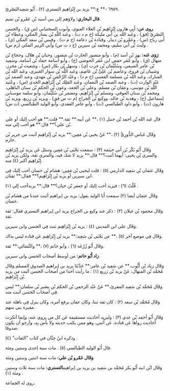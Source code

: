 ٦٩٥٩ -** ع:** يزيد بن إِبْرَاهِيم التستري (٢) ، أَبُو سَعِيدالبَصْرِيّ.

**قال البخاري:** ولاؤهم إلى بني أسيد بْن عَمْرو بْن تميم.

**روى عن:** أَبِي هارون إِبْرَاهِيم بْن العلاء الغنوي، وأيوب السختياني (س ق) ، والحسن البَصْرِيّ (فق) ، وعَبد الله بن أَبي مليكة (خ م د ت) ، وعَبد اللَّهِ بْن يسار المكي، وعطاء بْن أَبي رباح (س) ، وعَمْرو بْن دينار، وقتادة بْن دعامة (خ م ت) ، وقيس بْن سعد المكي (ي) ، وليث بْن أَبي سليم، ومحمد بْن سيرين (خ د ت س) وأبي الزبير المكي (رم س) .

**رَوَى عَنه:** بهز بْن أسد (م) ، وأبو منصور الحارث بْن منصور، وحبان بْن هلال، وحجاج بْن منهال (ق) ، وأبو عُمَر حفص ابن عُمَر الحوضي (خ) ، وأبو أسامة حماد بْن أسامة، وسَعِيد بْن عامر الضبعي، وسُلَيْمان بْن حرب (ي) ، وسهل بْن بكار (س) ، وشعيث بْن محرز، وشيبان بْن فروخ، وعاصم بْن عَلِيِّ بْن عَاصِم، وعَبد اللَّه بْن سوار العَنبري، وعَبد الله بْن المبارك، وعَبد الله بْن مسلمة القعنبي (خ م د) ، وعَبْد الرَّحْمَنِ بْن مهدي، وعبد الصمد بْن عَبْد الوارث (ت) ، وعبد الصمد بْن النعمان، وعَبد المَلِك بْن إِبْرَاهِيم الجدي (س) ، وعُبَيد اللَّهِ بْن موسى، وعفان بْن مسلم، وعلي بْن الجعد، وعون بْن الحكم بْن سنان الباهلي، ومحمد بْن سنان العوقي، ومسلم بْن إِبْرَاهِيم، ومعتمر بْن سُلَيْمان، وأبو سلمة موسىابن إسماعيل (خ) ، وهدبة بْن خالد، ووكيع بْن الجراح (م ت س فق) ، ويزيد بْن زريع، ويزيد بْن هارون (ت) ، وأبو داود الطيالسي (ت) ، وأبو عامر العقدي، وأبو الوليد الطيالسي (ت س) .

قال عَبد الله بْن أحمد بْن حنبل (١) ،** عَن أبيه:** ثقة.** قلت:** هو أحب إليك أو علي بْن علي؟** قال:** هو أحب إلي منه.

وَقَال عَباس الدُّورِيُّ (٢) ،** عَنْ يحيى بْن مَعِين:** يزيد بْن إِبْرَاهِيم أثبت من جرير بْن حازم.

وَقَال أَبُو بَكْر بْن أَبي خيثمة (٣) : سمعت يَحْيَى بْن مَعِين وسئل عَن يزيد بْن إِبْرَاهِيم والسري بْن يحيى: أيهما أثبت؟** قال:** يزيد لا شك فيه، والسري ثقة، ولكن يزيد بْن إِبْرَاهِيم أكبر (٤) منه.

وَقَال عثمان بْن سَعِيد الدارمي (٥) : قلت ليحيى بْن مَعِين: هشام بْن حسان أحب إليك فِي ابن سيرين أو يزيد بْن إِبْرَاهِيم؟** فقال:** ثقتان.

قُلْتُ (٦) : فيزيد أحب إليك أو جعفر بْن حيان؟** قال:** يزيدأحب إلي (١) .

وَقَال عثمان أيضا (٢) سمعت أَبَا الوليد يقول: يزيد بن إبراهيم أثبت عندنا من هشام بْن حسان.

وَقَال محمود بْن غيلان (٣) : ذكر عند وكيع بن الجراح يزيد ابن إبراهيم التستري فقال: ثقة ثقة.

وَقَال علي ابن المديني (٤) : يزيد بْن إِبْرَاهِيم ثبت فِي الحسن وابن سيرين.

وَقَال فِي موضع آخر (٥) ،** عن يَحْيَى بْن سَعِيد:** يزيد بْن إِبْرَاهِيم عَن قتادة ليس بذاك.

وَقَال أَبُو زُرْعَة (٦) ، وأبو حاتم (٧) ،** والنَّسَائي:** ثقة.

**زاد أَبُو حاتم:** من أوسط أصحاب الحسن وابن سيرين.

وَقَال زياد بْن أَيُّوب،** عن سَعِيد بْن عامر:** حَدَّثَنَا يزيد بن إبراهيم الصدوق المسلم.وَقَال مُحَمَّد بْن المنهال، عَنْ يزيد بْن زريع (١) : ما رأيت أحدا من أصحاب الحسن أثبت من يزيد بْن إِبْرَاهِيم.

وَقَال مُحَمَّد بْن سَعِيد المقرئ،** عَنْ عَبْد الرحمن بْن الحكم بْن بشير بْن سلمان:** ليس فِي أصحاب الحسن أثبت منه.

وَقَال مُحَمَّد بْن سعد (٢) : كان ثقة ثبتا، وكان عفان يرفع أمره، وكان ينزل فِي باهلة عند مقبرة بني سهم.

وَقَال أَبُو أحمد بْن عدي (٣) : وليزيد أحاديث مستقيمة عَن كل من يروي عنه، وإنما أنكرت أحاديث رواها عَن قتادة، عَن أَنَس، وهو ممن يكتب حديثه ولا بأس بِهِ، وأرجو أن يكون صدوقا.

وذكره ابنُ حِبَّان في كتاب "الثقات" (٤) .

قال أَبُو الوليد الطيالسي (٥) . مات سنة إحدى وستين ومئة.

**وَقَال عَمْرو بْن علي:** مات سنة اثنتين وستين ومئة.

وَقَال ابْن ابنه أَبُو بكر مُحَمَّد بن سَعِيد بن يزيد بن إبراهيم**التستري:** مات سنة ثلاث وستين ومئة (١) .

روى له الجماعة.